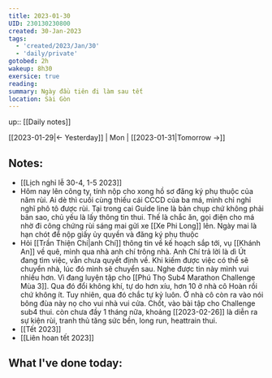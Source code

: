 ```yaml
---
title: 2023-01-30
UID: 230130230800
created: 30-Jan-2023
tags:
  - 'created/2023/Jan/30'
  - 'daily/private'
gotobed: 2h
wakeup: 8h30
exersice: true
reading:
summary: Ngày đầu tiên đi làm sau tết
location: Sài Gòn
---
```

up:: [[Daily notes]]

[[2023-01-29|<- Yesterday]] | Mon | [[2023-01-31|Tomorrow ->]]

## Notes:
- [[Lịch nghỉ lễ 30-4, 1-5 2023]]
- Hôm nay lên công ty, tính nộp cho xong hồ sơ đăng ký phụ thuộc của năm rùi. Ai dè thì cuối cùng thiếu cái CCCD của ba má, mình chỉ nghỉ nghĩ phô tô được rùi. Tại trong cai Guide line là bản chụp chứ không phải bản sao, chủ yếu là lấy thông tin thui. Thế là chắc ăn, gọi điện cho má nhờ đi công chứng rùi sáng mai gửi xe [[Xe Phi Long]] lên. Ngày mai là hạn chót để nộp giấy ủy quyền và đăng ký phụ thuộc
- Hỏi [[Trần Thiện Chí|anh Chí]] thông tin về kế hoạch sắp tới, vụ [[Khánh An]] về quê, mình qua nhà anh chí trông nhà. Anh Chí trả lời là dì Út đang tìm việc, vẫn chưa quyết định về. Khi kiếm được việc có thể sẽ chuyển nhà, lúc đó mình sẽ chuyển sau. Nghe được tin này mình vui nhiều hơn. Vì đang luyện tập cho [[Phú Thọ Sub4 Marathon Challenge Mùa 3]]. Qua đó đổi không khí, tự do hơn xíu, hơn 10 ở nhà cô Hoàn rồi chứ không ít. Tuy nhiên, qua đó chắc tự kỷ luôn. Ở nhà cô còn ra vào nói bông đùa này nọ cho vui nhà vui cửa. Chốt, vào bài tập cho Challenge sub4 thui. còn chưa đầy 1 tháng nữa, khoảng [[2023-02-26]] là diễn ra sự kiện rùi, tranh thủ tăng sức bền, long run, heattrain thui.
- [[Tết 2023]]
- [[Liên hoan tết 2023]]

## What I've done today:

